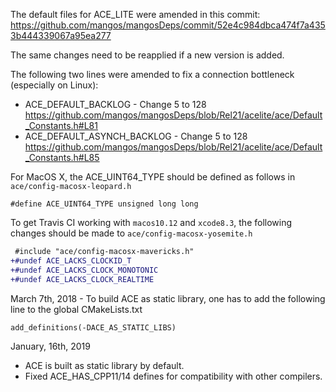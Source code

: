 The default files for ACE_LITE were amended in this commit: https://github.com/mangos/mangosDeps/commit/52e4c984dbca474f7a4353b444339067a95ea277

The same changes need to be reapplied if a new version is added.

The following two lines were amended to fix a connection bottleneck (especially on Linux):
- ACE_DEFAULT_BACKLOG - Change 5 to 128 https://github.com/mangos/mangosDeps/blob/Rel21/acelite/ace/Default_Constants.h#L81
- ACE_DEFAULT_ASYNCH_BACKLOG - Change 5 to 128 https://github.com/mangos/mangosDeps/blob/Rel21/acelite/ace/Default_Constants.h#L85

For MacOS X, the ACE_UINT64_TYPE should be defined as follows in `ace/config-macosx-leopard.h`
```
#define ACE_UINT64_TYPE unsigned long long
```

To get Travis CI working with `macos10.12` and `xcode8.3`, the following changes should be made to `ace/config-macosx-yosemite.h`
```diff
 #include "ace/config-macosx-mavericks.h"
+#undef ACE_LACKS_CLOCKID_T
+#undef ACE_LACKS_CLOCK_MONOTONIC
+#undef ACE_LACKS_CLOCK_REALTIME
```

March 7th, 2018 - To build ACE as static library, one has to add the following line to the global CMakeLists.txt
```
add_definitions(-DACE_AS_STATIC_LIBS)
```

January, 16th, 2019
  - ACE is built as static library by default.
  - Fixed ACE_HAS_CPP11/14 defines for compatibility with other compilers.
```
